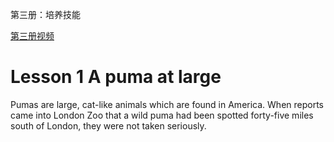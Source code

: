 第三册：培养技能

[第三册视频](https://www.bilibili.com/video/av64724275/)

# Lesson 1 A puma at large

Pumas are large, cat-like animals which are found in America. When reports came into London Zoo that a wild puma had been spotted forty-five miles south of London, they were not taken seriously.